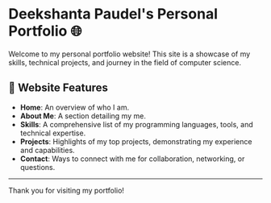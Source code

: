 # Deekshanta Paudel's Personal Portfolio 🌐

Welcome to my personal portfolio website! This site is a showcase of my skills, technical projects, and journey in the field of computer science.

## 🚀 Website Features

- **Home**: An overview of who I am.
- **About Me**: A section detailing my me.
- **Skills**: A comprehensive list of my programming languages, tools, and technical expertise.
- **Projects**: Highlights of my top projects, demonstrating my experience and capabilities.
- **Contact**: Ways to connect with me for collaboration, networking, or questions.

---

Thank you for visiting my portfolio!
